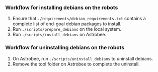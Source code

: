 
### Workflow for installing debians on the robots

1. Ensure that `./requirements/debian_requirements.txt` contains a complete list of end-goal debian packages to install. 
2. Run `./scripts/prepare_debians` on the local system.
3. Run `./scripts/install_debians` on Astrobee.

### Workflow for uninstalling debians on the robots

1. On Astrobee, run `./scripts/uninstall_debians` to uninstall debians.
2. Remove the tool folder on Astrobee to complete the uninstall.
